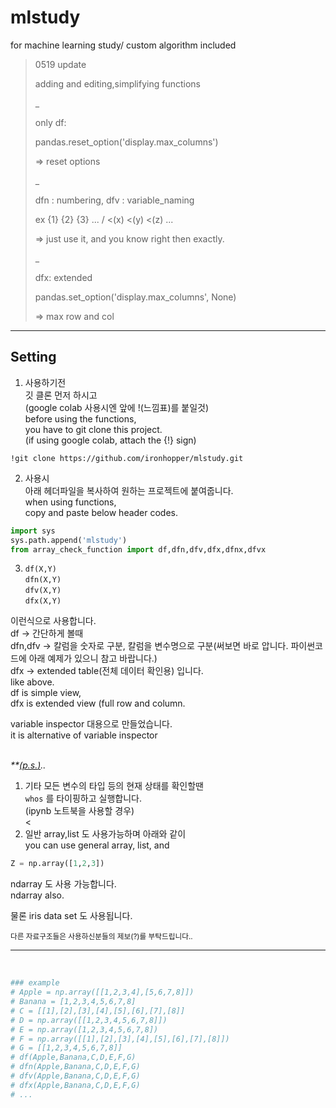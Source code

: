 <!--body.special ul > li:first-child > ul > li {
  list-style-type: square;
}

list-style-type: square, disc, circle, etc... -->

# mlstudy
for machine learning study/ custom algorithm included


>0519 update
>
>adding and editing,simplifying functions
>
>_
>
>only df:
>
>pandas.reset_option('display.max_columns')
>
>=> reset options
>
>_
>
>dfn : numbering, dfv : variable_naming
>
> ex {1} {2} {3} ... /  <(x) <(y) <(z) ...
>
>=> just use it, and you know right then exactly.
>
>_
>
>dfx: extended
>
>pandas.set_option('display.max_columns', None)
>
>=> max row and col
>


<hr>

## Setting

1. 사용하기전 <br>
깃 클론 먼저 하시고 <br>
(google colab 사용시엔 앞에 !(느낌표)를 붙일것) <br>
 before using the functions, <br>
 you have to git clone this project. <br>
 (if using google colab, attach the {!} sign) <br>
 
`!git clone https://github.com/ironhopper/mlstudy.git`

2. 사용시 <br>
아래 헤더파일을 복사하여 원하는 프로젝트에 붙여줍니다. <br>
when using functions, <br>
copy and paste below header codes. <br>

```python
import sys
sys.path.append('mlstudy')
from array_check_function import df,dfn,dfv,dfx,dfnx,dfvx
```

3.  `df(X,Y)`   <br>
    `dfn(X,Y)`  <br>
    `dfv(X,Y)`  <br>
    `dfx(X,Y)`  <br>
               
                
이런식으로 사용합니다. <br>
df -> 간단하게 볼때 <br>
dfn,dfv -> 칼럼을 숫자로 구분, 칼럼을 변수명으로 구분(써보면 바로 압니다. 파이썬코드에 아래 예제가 있으니 참고 바랍니다.) <br>
dfx -> extended table(전체 데이터 확인용) 입니다. <br>
like above. <br>
df is simple view, <br>
dfx is extended view (full row and column. <br>

variable inspector 대용으로 만들었습니다. <br>
it is alternative of variable inspector <br><br>


<i>**<u>(<i>p.s.</i>)</u>..</i>
<!--    * 
      + PS -->
1. 기타 모든 변수의 타입 등의 현재 상태를 확인할땐 <br>
`whos` 를 타이핑하고 실행합니다. <br>
(ipynb 노트북을 사용할 경우) <br><<br>
2. 일반 array,list 도 사용가능하며 아래와 같이 <br>
you can use general array, list, and <br>

```python
Z = np.array([1,2,3])
```
ndarray 도 사용 가능합니다. <br>
ndarray also. <br>

물론 iris data set 도 사용됩니다.

<sub>다른 자료구조들은 사용하신분들의 제보(?)를 부탁드립니다..</sub>

<hr>

<br>

```python
### example
# Apple = np.array([[1,2,3,4],[5,6,7,8]])
# Banana = [1,2,3,4,5,6,7,8]
# C = [[1],[2],[3],[4],[5],[6],[7],[8]]
# D = np.array([[1,2,3,4,5,6,7,8]])
# E = np.array([1,2,3,4,5,6,7,8])
# F = np.array([[1],[2],[3],[4],[5],[6],[7],[8]])
# G = [[1,2,3,4,5,6,7,8]]
# df(Apple,Banana,C,D,E,F,G)
# dfn(Apple,Banana,C,D,E,F,G)
# dfv(Apple,Banana,C,D,E,F,G)
# dfx(Apple,Banana,C,D,E,F,G)
# ...
```
